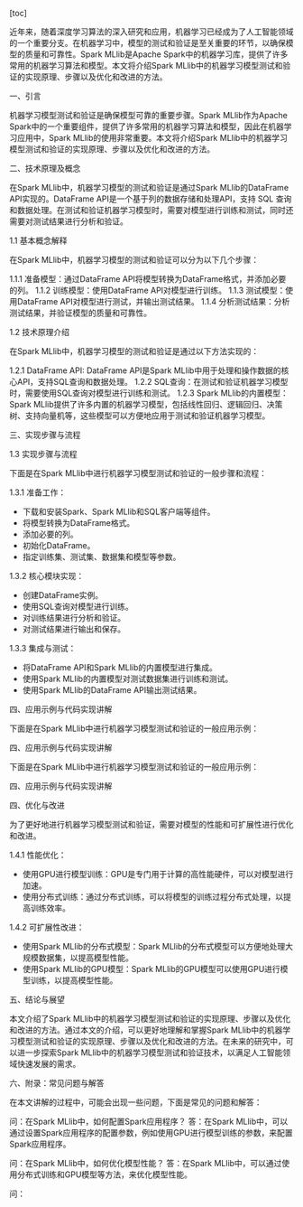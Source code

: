 
[toc]                    
                
                
近年来，随着深度学习算法的深入研究和应用，机器学习已经成为了人工智能领域的一个重要分支。在机器学习中，模型的测试和验证是至关重要的环节，以确保模型的质量和可靠性。Spark MLlib是Apache Spark中的机器学习库，提供了许多常用的机器学习算法和模型。本文将介绍Spark MLlib中的机器学习模型测试和验证的实现原理、步骤以及优化和改进的方法。

一、引言

机器学习模型测试和验证是确保模型可靠的重要步骤。Spark MLlib作为Apache Spark中的一个重要组件，提供了许多常用的机器学习算法和模型，因此在机器学习应用中，Spark MLlib的使用非常重要。本文将介绍Spark MLlib中的机器学习模型测试和验证的实现原理、步骤以及优化和改进的方法。

二、技术原理及概念

在Spark MLlib中，机器学习模型的测试和验证是通过Spark MLlib的DataFrame API实现的。DataFrame API是一个基于列的数据存储和处理API，支持 SQL 查询和数据处理。在测试和验证机器学习模型时，需要对模型进行训练和测试，同时还需要对测试结果进行分析和验证。

1.1 基本概念解释

在Spark MLlib中，机器学习模型的测试和验证可以分为以下几个步骤：

1.1.1 准备模型：通过DataFrame API将模型转换为DataFrame格式，并添加必要的列。
1.1.2 训练模型：使用DataFrame API对模型进行训练。
1.1.3 测试模型：使用DataFrame API对模型进行测试，并输出测试结果。
1.1.4 分析测试结果：分析测试结果，并验证模型的质量和可靠性。

1.2 技术原理介绍

在Spark MLlib中，机器学习模型的测试和验证是通过以下方法实现的：

1.2.1 DataFrame API: DataFrame API是Spark MLlib中用于处理和操作数据的核心API，支持SQL查询和数据处理。
1.2.2 SQL查询：在测试和验证机器学习模型时，需要使用SQL查询对模型进行训练和测试。
1.2.3 Spark MLlib的内置模型：Spark MLlib提供了许多内置的机器学习模型，包括线性回归、逻辑回归、决策树、支持向量机等，这些模型可以方便地应用于测试和验证机器学习模型。

三、实现步骤与流程

1.3 实现步骤与流程

下面是在Spark MLlib中进行机器学习模型测试和验证的一般步骤和流程：

1.3.1 准备工作： 

- 下载和安装Spark、Spark MLlib和SQL客户端等组件。
- 将模型转换为DataFrame格式。
- 添加必要的列。
- 初始化DataFrame。
- 指定训练集、测试集、数据集和模型等参数。

1.3.2 核心模块实现：

- 创建DataFrame实例。
- 使用SQL查询对模型进行训练。
- 对训练结果进行分析和验证。
- 对测试结果进行输出和保存。

1.3.3 集成与测试：

- 将DataFrame API和Spark MLlib的内置模型进行集成。
- 使用Spark MLlib的内置模型对测试数据集进行训练和测试。
- 使用Spark MLlib的DataFrame API输出测试结果。

四、应用示例与代码实现讲解

下面是在Spark MLlib中进行机器学习模型测试和验证的一般应用示例：

四、应用示例与代码实现讲解

下面是在Spark MLlib中进行机器学习模型测试和验证的一般应用示例：

四、应用示例与代码实现讲解

四、优化与改进

为了更好地进行机器学习模型测试和验证，需要对模型的性能和可扩展性进行优化和改进。

1.4.1 性能优化：

- 使用GPU进行模型训练：GPU是专门用于计算的高性能硬件，可以对模型进行加速。
- 使用分布式训练：通过分布式训练，可以将模型的训练过程分布式处理，以提高训练效率。

1.4.2 可扩展性改进：

- 使用Spark MLlib的分布式模型：Spark MLlib的分布式模型可以方便地处理大规模数据集，以提高模型性能。
- 使用Spark MLlib的GPU模型：Spark MLlib的GPU模型可以使用GPU进行模型训练，以提高模型性能。

五、结论与展望

本文介绍了Spark MLlib中的机器学习模型测试和验证的实现原理、步骤以及优化和改进的方法。通过本文的介绍，可以更好地理解和掌握Spark MLlib中的机器学习模型测试和验证的实现原理、步骤以及优化和改进的方法。在未来的研究中，可以进一步探索Spark MLlib中的机器学习模型测试和验证技术，以满足人工智能领域快速发展的需求。

六、附录：常见问题与解答

在本文讲解的过程中，可能会出现一些问题，下面是常见的问题和解答：

问：在Spark MLlib中，如何配置Spark应用程序？
答：在Spark MLlib中，可以通过设置Spark应用程序的配置参数，例如使用GPU进行模型训练的参数，来配置Spark应用程序。

问：在Spark MLlib中，如何优化模型性能？
答：在Spark MLlib中，可以通过使用分布式训练和GPU模型等方法，来优化模型性能。

问：

